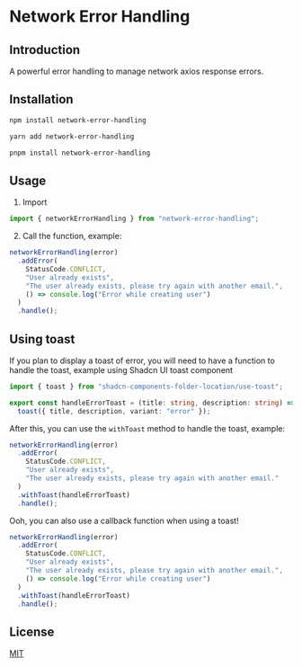 # Network Error Handling

## Introduction

A powerful error handling to manage network axios response errors.

## Installation

```bash
npm install network-error-handling
```

```bash
yarn add network-error-handling
```

```bash
pnpm install network-error-handling
```

## Usage

1. Import

```typescript
import { networkErrorHandling } from "network-error-handling";
```

2. Call the function, example:

```typescript
networkErrorHandling(error)
  .addError(
    StatusCode.CONFLICT,
    "User already exists",
    "The user already exists, please try again with another email.",
    () => console.log("Error while creating user")
  )
  .handle();
```

## Using toast

If you plan to display a toast of error, you will need to have a function to handle the toast, example using Shadcn
UI toast component

```typescript
import { toast } from "shadcn-components-folder-location/use-toast";

export const handleErrorToast = (title: string, description: string) =>
  toast({ title, description, variant: "error" });
```

After this, you can use the `withToast` method to handle the toast, example:

```typescript
networkErrorHandling(error)
  .addError(
    StatusCode.CONFLICT,
    "User already exists",
    "The user already exists, please try again with another email."
  )
  .withToast(handleErrorToast)
  .handle();
```

Ooh, you can also use a callback function when using a toast!

```typescript
networkErrorHandling(error)
  .addError(
    StatusCode.CONFLICT,
    "User already exists",
    "The user already exists, please try again with another email.",
    () => console.log("Error while creating user")
  )
  .withToast(handleErrorToast)
  .handle();
```

## License

[MIT](LICENSE.md)
